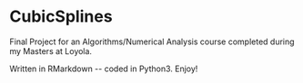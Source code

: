 # CubicSplines
Final Project for an Algorithms/Numerical Analysis course completed during my Masters at Loyola.


Written in RMarkdown -- coded in Python3. Enjoy!
